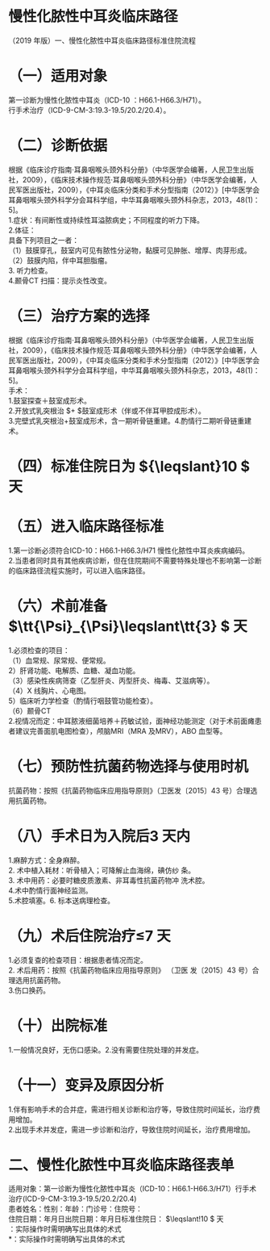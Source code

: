 # 慢性化脓性中耳炎临床路径  
（2019 年版）一、慢性化脓性中耳炎临床路径标准住院流程  
# （一）适用对象  
第一诊断为慢性化脓性中耳炎（ICD-10 ：H66.1-H66.3/H71）。  
行手术治疗（ICD-9-CM-3:19.3-19.5/20.2/20.4）。  
# （二）诊断依据  
根据《临床诊疗指南·耳鼻咽喉头颈外科分册》（中华医学会编著，人民卫生出版社，2009），《临床技术操作规范·耳鼻咽喉头颈外科分册》（中华医学会编著，人民军医出版社，2009），《中耳炎临床分类和手术分型指南（2012）》[中华医学会耳鼻咽喉头颈外科学分会耳科学组，中华耳鼻咽喉头颈外科杂志，2013，48(1)：5]。  
1.症状：有间断性或持续性耳溢脓病史；不同程度的听力下降。  
2.体征：  
具备下列项目之一者：  
（1）鼓膜穿孔，鼓室内可见有脓性分泌物，黏膜可见肿胀、增厚、肉芽形成。  
（2）鼓膜内陷，伴中耳胆脂瘤。  
3. 听力检查。  
4.颞骨CT 扫描：提示炎性改变。  
# （三）治疗方案的选择  
根据《临床诊疗指南·耳鼻咽喉头颈外科分册》（中华医学会编著，人民卫生出版社，2009），《临床技术操作规范·耳鼻咽喉头颈外科分册》（中华医学会编著，人民军医出版社，2009），《中耳炎临床分类和手术分型指南（2012）》[中华医学会耳鼻咽喉头颈外科学分会耳科学组，中华耳鼻咽喉头颈外科杂志，2013，48(1)：5]。  
手术：  
1.鼓室探查＋鼓室成形术。  
2.开放式乳突根治 $+ $鼓室成形术（伴或不伴耳甲腔成形术）。  
3.完壁式乳突根治+鼓室成形术，含一期听骨链重建。4.酌情行二期听骨链重建术。  
# （四）标准住院日为 ${\leqslant}10 $ 天  
# （五）进入临床路径标准  
1.第一诊断必须符合ICD-10：H66.1-H66.3/H71 慢性化脓性中耳炎疾病编码。  
2.当患者同时具有其他疾病诊断，但在住院期间不需要特殊处理也不影响第一诊断的临床路径流程实施时，可以进入临床路径。  
# （六）术前准备 $\tt{\Psi}_{\Psi}\leqslant\tt{3} $ 天  
1.必须检查的项目：  
（1）血常规、尿常规、便常规。  
2）肝肾功能、电解质、血糖、凝血功能。  
（3）感染性疾病筛查（乙型肝炎、丙型肝炎、梅毒、艾滋病等）。  
（4）X 线胸片、心电图。  
5）临床听力学检查（酌情行咽鼓管功能检查）。  
（6）颞骨CT  
2.视情况而定：中耳脓液细菌培养＋药敏试验，面神经功能测定（对于术前面瘫患者建议完善面肌电图检查），颅脑MRI（MRA 及MRV），ABO 血型等。  
# （七）预防性抗菌药物选择与使用时机  
抗菌药物：按照《抗菌药物临床应用指导原则》（卫医发〔2015〕43 号）合理选用抗菌药物。  
# （八）手术日为入院后3 天内  
1.麻醉方式：全身麻醉。  
2. 术中植入耗材：听骨植入；可降解止血海绵，碘仿纱 条。  
3. 术中用药：必要时糖皮质激素、非耳毒性抗菌药物冲 洗术腔。  
4.术中酌情行面神经监测。  
5.术腔填塞。6. 标本送病理检查。  
# （九）术后住院治疗≤7 天  
1.必须复查的检查项目：根据患者情况而定。  
2. 术后用药：按照《抗菌药物临床应用指导原则》 （卫医 发〔2015〕43 号）合理选用抗菌药物。  
3.伤口换药。  
# （十）出院标准  
1.一般情况良好，无伤口感染。2.没有需要住院处理的并发症。  
# （十一）变异及原因分析  
1.伴有影响手术的合并症，需进行相关诊断和治疗等，导致住院时间延长，治疗费用增加。  
2.出现手术并发症，需进一步诊断和治疗，导致住院时间延长，治疗费用增加。  
# 二、慢性化脓性中耳炎临床路径表单  
适用对象：第一诊断为慢性化脓性中耳炎（ICD-10：H66.1-H66.3/H71）行手术治疗(ICD-9-CM-3:19.3-19.5/20.2/20.4)  
患者姓名：性别：年龄：门诊号：住院号：  
住院日期：年月日出院日期：年月日标准住院日： $\leqslant\!10 $ 天  
：实际操作时需明确写出具体的术式  
\*：实际操作时需明确写出具体的术式  